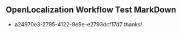 ## OpenLocalization Workflow Test MarkDown
* a24970e3-2795-4122-9e9e-e2793dcf17d7 
thanks!<!--HONumber=Mar16_HO4-->
